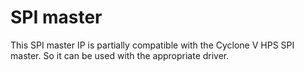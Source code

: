 # SPI master

This SPI master IP is partially compatible with the Cyclone V HPS SPI master. So it can be used with the appropriate driver.
